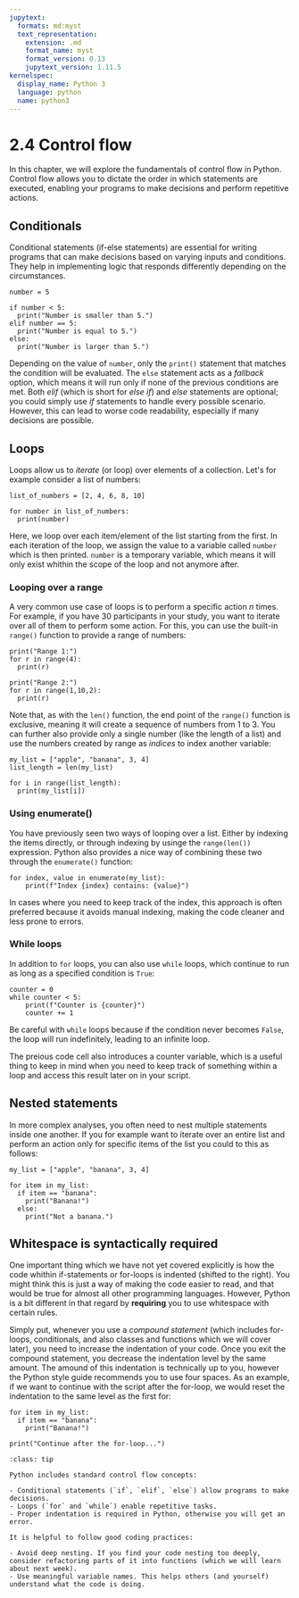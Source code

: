 ```yaml
---
jupytext:
  formats: md:myst
  text_representation:
    extension: .md
    format_name: myst
    format_version: 0.13
    jupytext_version: 1.11.5
kernelspec:
  display_name: Python 3
  language: python
  name: python3
---
```


# 2.4 Control flow

In this chapter, we will explore the fundamentals of control flow in Python. Control flow allows you to dictate the order in which statements are executed, enabling your programs to make decisions and perform repetitive actions.

## Conditionals

Conditional statements (if-else statements) are essential for writing programs that can make decisions based on varying inputs and conditions. They help in implementing logic that responds differently depending on the circumstances.

```{code-cell}
number = 5

if number < 5:
  print("Number is smaller than 5.")
elif number == 5:
  print("Number is equal to 5.")
else:
  print("Number is larger than 5.")
```

Depending on the value of `number`, only the `print()` statement that matches the condition will be evaluated. The `else` statement acts as a *fallback* option, which means it will run only if none of the previous conditions are met. Both *elif* (which is short for *else if*) and *else* statements are optional; you could simply use *if* statements to handle every possible scenario. However, this can lead to worse code readability, especially if many decisions are possible.

## Loops

Loops allow us to *iterate* (or loop) over elements of a collection. Let's for example consider a list of numbers:

```{code-cell}
list_of_numbers = [2, 4, 6, 8, 10]

for number in list_of_numbers:
  print(number)
```

Here, we loop over each item/element of the list starting from the first. In each iteration of the loop, we assign the value to a variable called `number` which is then printed. `number` is a temporary variable, which means it will only exist whithin the scope of the loop and not anymore after.

### Looping over a range

A very common use case of loops is to perform a specific action *n* times. For example, if you have 30 participants in your study, you want to iterate over all of them to perform some action. For this, you can use the built-in `range()` function to provide a range of numbers:

```{code-cell}
print("Range 1:")
for r in range(4):
  print(r)

print("Range 2:")
for r in range(1,10,2):
  print(r)

```

Note that, as with the `len()` function, the end point of the `range()` function is exclusive, meaning it will create a sequence of numbers from 1 to 3. You can further also provide only a single number (like the length of a list) and use the numbers created by range as *indices* to index another variable:

```{code-cell}
my_list = ["apple", "banana", 3, 4]
list_length = len(my_list)

for i in range(list_length):
  print(my_list[i])
```

### Using enumerate()

You have previously seen two ways of looping over a list. Either by indexing the items directly, or through indexing by usinge the `range(len())` expression. Python also provides a nice way of combining these two through the `enumerate()` function:

```{code-cell}
for index, value in enumerate(my_list):
    print(f"Index {index} contains: {value}")
```

In cases where you need to keep track of the index, this approach is often preferred because it avoids manual indexing, making the code cleaner and less prone to errors.

### While loops

In addition to `for` loops, you can also use `while` loops, which continue to run as long as a specified condition is `True`:

```{code-cell}
counter = 0
while counter < 5:
    print(f"Counter is {counter}")
    counter += 1
```

Be careful with `while` loops because if the condition never becomes `False`, the loop will run indefinitely, leading to an infinite loop.

The preious code cell also introduces a counter variable, which is a useful thing to keep in mind when you need to keep track of something within a loop and access this result later on in your script.

## Nested statements

In more complex analyses, you often need to nest multiple statements inside one another. If you for example want to iterate over an entire list and perform an action only for specific items of the list you could to this as follows:

```{code-cell}
my_list = ["apple", "banana", 3, 4]

for item in my_list:
  if item == "banana":
    print("Banana!")
  else:
    print("Not a banana.")
```

## Whitespace is syntactically required

One important thing which we have not yet covered explicitly is how the code whithin if-statements or for-loops is indented (shifted to the right). You might think this is just a way of making the code easier to read, and that would be true for almost all other programming languages. However, Python is a bit different in that regard by **requiring** you to use whitespace with certain rules.

Simply put, whenever you use a *compound statement* (which includes for-loops, conditionals, and also classes and functions which we will cover later), you need to increase the indentation of your code. Once you exit the compound statement, you decrease the indentation level by the same amount. The amound of this indentation is technically up to you, however the Python style guide recommends you to use four spaces. As an example, if we want to continue with the script after the for-loop, we would reset the indentation to the same level as the first for:

```{code-cell}
for item in my_list:
  if item == "banana":
    print("Banana!")

print("Continue after the for-loop...")
```

```{admonition} Summary
:class: tip

Python includes standard control flow concepts:

- Conditional statements (`if`, `elif`, `else`) allow programs to make decisions.
- Loops (`for` and `while`) enable repetitive tasks.
- Proper indentation is required in Python, otherwise you will get an error.

It is helpful to follow good coding practices:

- Avoid deep nesting. If you find your code nesting too deeply, consider refactoring parts of it into functions (which we will learn about next week).
- Use meaningful variable names. This helps others (and yourself) understand what the code is doing.
```

